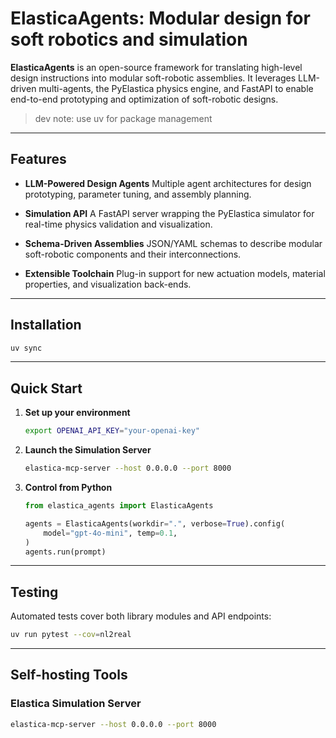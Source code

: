 # ElasticaAgents: Modular design for soft robotics and simulation

**ElasticaAgents** is an open-source framework for translating high-level design instructions into modular soft-robotic assemblies. It leverages LLM-driven multi-agents, the PyElastica physics engine, and FastAPI to enable end-to-end prototyping and optimization of soft-robotic designs.

> dev note: use uv for package management

---

## Features

- **LLM-Powered Design Agents**
  Multiple agent architectures for design prototyping, parameter tuning, and assembly planning.

- **Simulation API**
  A FastAPI server wrapping the PyElastica simulator for real-time physics validation and visualization.

- **Schema-Driven Assemblies**
  JSON/YAML schemas to describe modular soft-robotic components and their interconnections.

- **Extensible Toolchain**
  Plug-in support for new actuation models, material properties, and visualization back-ends.

---

## Installation

```bash
uv sync
```

---

## Quick Start

1. **Set up your environment**
   ```bash
   export OPENAI_API_KEY="your-openai-key"
   ```

2. **Launch the Simulation Server**
   ```bash
   elastica-mcp-server --host 0.0.0.0 --port 8000
   ```

3. **Control from Python**
   ```python
   from elastica_agents import ElasticaAgents

   agents = ElasticaAgents(workdir=".", verbose=True).config(
       model="gpt-4o-mini", temp=0.1,
   )
   agents.run(prompt)
   ```

---

## Testing

Automated tests cover both library modules and API endpoints:

```bash
uv run pytest --cov=nl2real
```

---

## Self-hosting Tools

### Elastica Simulation Server

```bash
elastica-mcp-server --host 0.0.0.0 --port 8000
```
